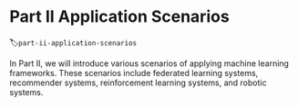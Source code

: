 # Part II Application Scenarios
 :label:`part-ii-application-scenarios`
 
 In Part II, we will introduce various scenarios of applying machine
 learning frameworks. These scenarios include federated learning systems,
 recommender systems, reinforcement learning systems, and robotic
 systems.